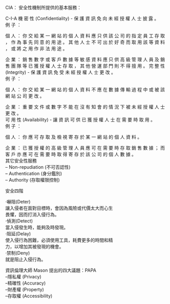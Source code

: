 CIA：
安全性機制所提供的基本服務：  

	
C-I-A
機 密 性 (Confidentiality) - 保 護 資 訊 免 向 未 經 授 權 人 士 披 露 。  
例 子 ：

個 人 ：	你 交 給 某 一 網 站 的 個 人 資 料 應 只 供 該 公 司 的 指 定 員 工 存 取 ， 作 為 事 先 同 意 的 用 途 。 其 他 人 士 不 可 出 於 好 奇 而 取 用 該 等 資 料 ， 或 將 之 用 作 非 法 用 途 。  
 	 
企 業 ：	銷 售 數 字 或 客 戶 數 據 等 敏 感 資 料 應 只 供 高 級 管 理 人 員 及 銷 售 團 隊 等 已 獲 授 權 人 士 存 取 ， 其 他 營 運 部 門 則 不 得 擅 用 。
完 整 性 (Integrity) - 保 護 資 訊 免 受 未 經 授 權 人 士 更 改 。  
例 子 ：

個 人 ：  	你 交 給 某 一 網 站 的 個 人 資 料 不 應 在 數 據 傳 輸 過 程 中 或 被 該 網 站 公 司 更 改 。  
 	 
企 業 ：  	重 要 文 件 或 數 字 不 能 在 沒 有 知 會 的 情 況 下 被 未 經 授 權 人 士 更 改 。  
可 用 性 (Availability) - 讓 資 訊 可 供 已 獲 授 權 人 士 在 需 要 時 取 用 。  
例 子 ：

個 人 ：  	你 應 可 存 取 及 檢 視 寄 存 於 某 一 網 站 的 個 人 資 料 。  
 	 
企 業 ：  	已 獲 授 權 的 高 級 管 理 人 員 應 可 在 需 要 時 存 取 銷 售 數 據 ； 而 客 戶 亦 應 可 在 需 要 時 取 得 寄 存 於 該 公 司 的 個 人 數 據 。   
其它安全性服務  
–  Non-repudiation (不可否認性)  
–  Authentication (身分鑑別)  
–  Authority (存取權限控制)  

安全四階  

‧嚇阻(Deter)  
讓入侵者在面對目標時，會因為風險或代價太大而心生  
畏懼，因而打消入侵行為。  
‧偵測(Detect)    
當入侵發生時，能夠及時發現。  
‧阻延(Delay)  
使入侵行為困難，必須使用工具，耗費更多的時間和精  
力，以增加其被發現的機會。  
‧禁制(Deny)  
就是阻止入侵行為。  

資訊倫理大師 Mason 提出的四大議題：PAPA  
–隱私權 (Privacy)  
–精確性 (Accuracy)  
–財產權 (Property)  
–存取權 (Accessibility)  

